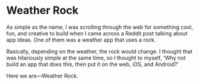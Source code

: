 # Weather Rock

As simple as the name, I was scrolling through the web for something cool, fun, and creative to build when I came across a Reddit post talking about app ideas. One of them was a weather app that uses a rock.

Basically, depending on the weather, the rock would change. I thought that was hilariously simple at the same time, so I thought to myself, 'Why not build an app that does this, then put it on the web, iOS, and Android?'

Here we are—Weather Rock.
